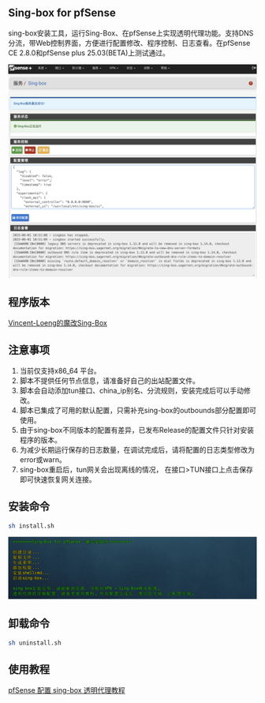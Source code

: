 ## Sing-box for pfSense
sing-box安装工具，运行Sing-Box、在pfSense上实现透明代理功能。支持DNS分流，带Web控制界面，方便进行配置修改、程序控制、日志查看。在pfSense CE 2.8.0和pfSense plus 25.03(BETA)上测试通过。

![](images/proxy.png)

## 程序版本
[Vincent-Loeng的魔改Sing-Box](https://github.com/Vincent-Loeng/sing-box) 

## 注意事项
1. 当前仅支持x86_64 平台。
2. 脚本不提供任何节点信息，请准备好自己的出站配置文件。
3. 脚本会自动添加tun接口、china_ip别名、分流规则，安装完成后可以手动修改。
4. 脚本已集成了可用的默认配置，只需补充sing-box的outbounds部分配置即可使用。
5. 由于sing-box不同版本的配置有差异，已发布Release的配置文件只针对安装程序的版本。
6. 为减少长期运行保存的日志数量，在调试完成后，请将配置的日志类型修改为error或warn。
7. sing-box重启后，tun网关会出现离线的情况， 在接口>TUN接口上点击保存即可快速恢复网关连接。

## 安装命令

```bash
sh install.sh
```
![](images/install.png)

## 卸载命令

```bash
sh uninstall.sh
```
## 使用教程

[pfSense 配置 sing-box 透明代理教程](https://pfchina.org/?p=14988)
